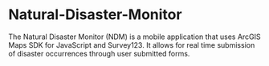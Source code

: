 # Natural-Disaster-Monitor
The Natural Disaster Monitor (NDM) is a mobile application that uses ArcGIS Maps SDK for JavaScript and Survey123. It allows for real time submission of disaster occurrences through user submitted forms.
